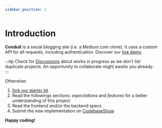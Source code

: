 ```yaml
---
sidebar_position: 1
---
```


# Introduction

**Conduit** is a social blogging site (i.e. a Medium.com clone). It uses a custom API for all requests, including authentication.
Discover our [live demo](https://demo.realworld.io).

:::tip
Check for [Discussions](https://github.com/gothinkster/realworld/discussions/categories/wip-implementations) about works in progress as we don't list duplicate projects.
An opportunity to collaborate might awaits you already.
:::

Otherwise:

1. [fork our starter kit](https://github.com/gothinkster/realworld-starter-kit)
2. Read the followings sections: _expectations_ and _features_ for a better understanding of this project
3. Read the frontend and/or the backend specs
4. Submit the new implementation on [CodebaseShow](https://codebase.show/projects/realworld)

**Happy coding!**
